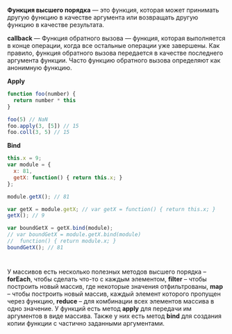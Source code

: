 **Функция высшего порядка** — это функция, которая может принимать другую функцию в качестве аргумента или возвращать другую функцию в качестве результата.

**callback** — Функция обратного вызова — функция, которая выполняется в конце операции, когда все остальные операции уже завершены. Как правило, функция обратного вызова передается в качестве последнего аргумента функции. Часто функцию обратного вызова определяют как анонимную функцию.

**Apply**
```js
function foo(number) {
  return number * this
}

foo(5) // NaN
foo.apply(3, [5]) // 15
foo.coll(3, 5) // 15
```

**Bind**
```js
this.x = 9;
var module = {
  x: 81,
  getX: function() { return this.x; }
};

module.getX(); // 81

var getX = module.getX; // var getX = function() { return this.x; }
getX(); // 9

var boundGetX = getX.bind(module); 
// var boundGetX = module.getX.bind(module)
//  function() { return module.x; }
boundGetX(); // 81
```
#
У массивов есть несколько полезных методов высшего
порядка – **forEach**, чтобы сделать что-то с каждым
элементом, **filter** – чтобы построить новый массив, где
некоторые значения отфильтрованы, **map** – чтобы
построить новый массив, каждый элемент которого
пропущен через функцию, **reduce** – для комбинации всех
элементов массива в одно значение.
У функций есть метод **apply** для передачи им аргументов
в виде массива. Также у них есть метод **bind** для создания
копии функции с частично заданными аргументами.
